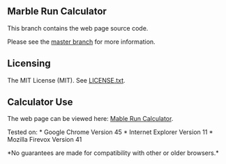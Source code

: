## Marble Run Calculator
This branch contains the web page source code.
<p>
Please see the <a href = "https://github.com/Kurt-E-Clothier/html-marble_run_calculator/tree/master" target="_blank">master branch</a> for more information.

## Licensing
The MIT License (MIT). See <a href = "LICENSE.txt" target="_blank">LICENSE.txt</a>.

## Calculator Use
The web page can be viewed here: <a href="https://kurt-e-clothier.github.io/html-marble_run_calculator/" target="_blank">Mable Run Calculator</a>.
<p>
Tested on:
* Google Chrome Version 45
* Internet Explorer Version 11
* Mozilla Firevox Version 41
<p>
*No guarantees are made for compatibility with other or older browsers.*
